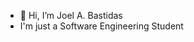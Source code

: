 - 👋 Hi, I’m Joel A. Bastidas
- I'm just a Software Engineering Student

<!---
jab-svg/jab-svg is a ✨ special ✨ repository because its `README.md` (this file) appears on your GitHub profile.
You can click the Preview link to take a look at your changes.
--->
